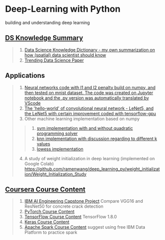 # Deep-Learning with Python
building and understanding deep learning 

## [DS Knowledge Summary](https://github.com/ramenwang/deep_learning_py/tree/master/ds_knowledge)

> 1. [Data Science Knowledge Dictionary - my own summarization on how (spatial) data scientist should know](https://github.com/ramenwang/deep_learning_py/tree/master/ds_knowledge/data-science-knowledge-dictionary.ipynb)
> 2. [Trending Data Science Paper](https://github.com/ramenwang/deep_learning_py/tree/master/ds_knowledge/papers)

## Applications

> 1. [Neural networks code with l1 and l2 penalty build on numpy, and then tested on mnist dataset. The code was created on Jupyter notebook and the .py version was automatically translated by VScode](https://github.com/ramenwang/deep_learning_py/tree/master/vanilla_ann)
> 2. [The 'hello-world' of convolutional neural network - LeNet5, and the LeNet5 with certain improvement coded with tensorflow-gpu](https://github.com/ramenwang/deep_learning_py/tree/master/LeNet5)
> 3. Other machine learning implementation based on numpy
>> 1. [svm implementation with and without quadratic programming solver](https://github.com/ramenwang/deep_learning_py/blob/master/lm_algorithms/svm.ipynb)
>> 2. [knn implementation with discussion regarding to different k values](https://github.com/ramenwang/deep_learning_py/blob/master/lm_algorithms/knn.py)
>> 3. [lowess implementation](https://github.com/ramenwang/deep_learning_py/blob/master/lm_algorithms/lowess.ipynb)  
> 4. A study of weight initialization in deep learning (implemented on Google Colab)
https://github.com/ramenwang/deep_learning_py/weight_initialization/Weight_Initialization_Study

## [Coursera Course Content](https://github.com/ramenwang/deep_learning_py/tree/master/Coursera)

> 1. [IBM AI Engineering Capstone Project](https://github.com/ramenwang/deep_learning_py/tree/master/Coursera/AI_engineering_capstone)
    Compare VGG16 and ResNet50 for concrete crack detection  
> 2. [PyTorch Course Content](https://github.com/ramenwang/deep_learning_py/tree/master/Coursera/Coursera_pytorch)
> 3. [TensorFlow Course Content](https://github.com/ramenwang/deep_learning_py/tree/master/Coursera/Coursera_tensorflow1_8)
    TensorFlow 1.8.0  
> 4. [Keras Course Content](https://github.com/ramenwang/deep_learning_py/tree/master/Coursera/Coursera_Keras)
> 5. [Apache Spark Course Content](https://github.com/ramenwang/deep_learning_py/tree/master/Coursera/Coursera-Spark)
    suggest using free IBM Data Platform to practice spark


